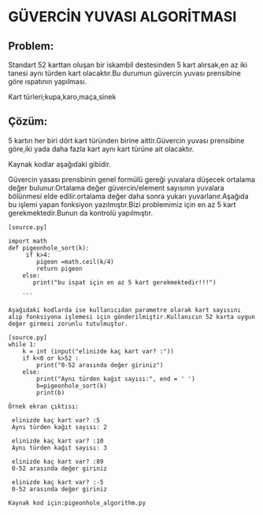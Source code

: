 # GÜVERCİN YUVASI ALGORİTMASI 

## Problem:

Standart 52 karttan oluşan bir iskambil destesinden 5 kart alırsak,en az iki tanesi aynı türden kart olacaktır.Bu durumun güvercin yuvası prensibine göre ıspatının yapılması.

Kart türleri;kupa,karo,maça,sinek

## Çözüm:

5 kartın her biri dört kart türünden birine aittir.Güvercin yuvası prensibine göre,iki yada daha fazla kart aynı kart türüne ait olacaktır.

Kaynak kodlar aşağıdaki gibidir.

Güvercin yasası prensbinin genel formülü gereği yuvalara düşecek ortalama değer bulunur.Ortalama değer güvercin/element sayısının yuvalara  bölünmesi elde edilir.ortalama değer daha sonra yukarı yuvarlanır.Aşağıda bu işlemi yapan fonksiyon yazılmıştır.Bizi problemimiz için en az 5 kart gerekmektedir.Bunun da kontrolü yapılmıştır.

```
[source.py]

import math
def pigeonhole_sort(k): 
     if k>4:
        pigeon =math.ceil(k/4)
        return pigeon
    else:
       print("bu ispat için en az 5 kart gerekmektedir!!!") 
   
    ```
   
Aşağıdaki kodlarda ise kullanıcıdan parametre olarak kart sayısını alıp fonksiyona işlemesi için gönderilmiştir.Kullanıcın 52 karta uygun değer girmesi zorunlu tutulmuştur.

[source.py]
while 1:
    k = int (input("elinizde kaç kart var? :"))
    if k<0 or k>52 :
        print("0-52 arasında değer giriniz")
    else:
        print("Aynı türden kağıt sayısı:", end = ' ') 
        b=pigeonhole_sort(k)     
        print(b)
        
Örnek ekran çıktısı:

 elinizde kaç kart var? :5
 Aynı türden kağıt sayısı: 2

 elinizde kaç kart var? :10
 Aynı türden kağıt sayısı: 3
 
 elinizde kaç kart var? :89
 0-52 arasında değer giriniz

 elinizde kaç kart var? :-5
 0-52 arasında değer giriniz

Kaynak kod için:pigeonhole_algorithm.py

